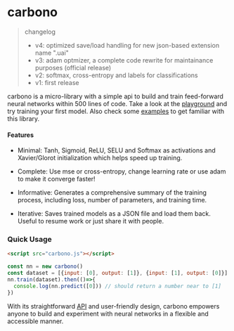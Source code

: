# carbono

> changelog
> - v4: optimized save/load handling for new json-based extension name ".uai"
> - v3: adam optmizer, a complete code rewrite for maintainance purposes (official release)
> - v2: softmax, cross-entropy and labels for classifications
> - v1: first release

carbono is a micro-library with a simple api to build and train feed-forward neural networks within 500 lines of code. Take a look at the [playground](https://huggingface.co/spaces/appvoid/carbono) and try training your first model. Also check some [examples](https://github.com/appvoid/carbono/blob/main/examples.md) to get familiar with this library.

#### Features

- Minimal: Tanh, Sigmoid, ReLU, SELU and Softmax as activations and Xavier/Glorot initialization which helps speed up training.

- Complete: Use mse or cross-entropy, change learning rate or use adam to make it converge faster!

- Informative: Generates a comprehensive summary of the training process, including loss, number of parameters, and training time.

- Iterative: Saves trained models as a JSON file and load them back. Useful to resume work or just share it with people.

### Quick Usage
```html
<script src="carbono.js"></script>
```

```javascript
const nn = new carbono()
const dataset = [{input: [0], output: [1]}, {input: [1], output: [0]}]
nn.train(dataset).then(()=>{
  console.log(nn.predict([0])) // should return a number near to [1]  
})
```

With its straightforward [API](https://github.com/appvoid/carbono/blob/main/api.md) and user-friendly design, carbono empowers anyone to build and experiment with neural networks in a flexible and accessible manner.
